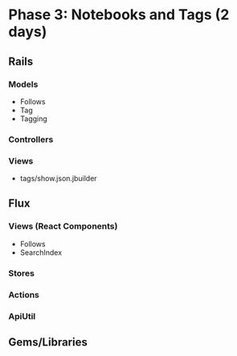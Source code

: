 # Phase 3: Notebooks and Tags (2 days)

## Rails
### Models
* Follows
* Tag
* Tagging

### Controllers

### Views
* tags/show.json.jbuilder

## Flux
### Views (React Components)
* Follows
* SearchIndex

### Stores

### Actions


### ApiUtil


## Gems/Libraries
